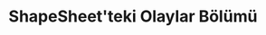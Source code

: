 ﻿---
title: ShapeSheet'teki Olaylar Bölümü
type: docs
weight: 230
url: /tr/java/events-section-in-the-shapesheet/
---
